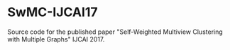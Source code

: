 # SwMC-IJCAI17
Source code for the published paper "Self-Weighted Multiview Clustering with Multiple Graphs" IJCAI 2017.
